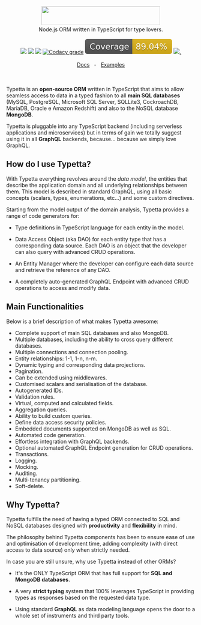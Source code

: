 <div align="center">
  <br/>
  <br/>
  <a href="https://twinlogix.github.io/typetta/">
    <img src="https://raw.githubusercontent.com/twinlogix/typetta/master/docs/assets/img/logo.png" width="316" height="50">
  </a>
  <br/>
  Node.js ORM written in TypeScript for type lovers.
  <br/>
  <br/>
  <div>
    <a href="https://www.npmjs.com/package/@twinlogix/typetta" target="_blank"><img src="https://badge.fury.io/js/@twinlogix%2Ftypetta.svg" /></a>
    <a href="https://opensource.org/licenses/Apache-2.0" target="_blank"><img src="https://img.shields.io/badge/License-Apache_2.0-blue.svg"/></a>
    <img src="https://github.com/twinlogix/typetta/actions/workflows/build-and-test.yml/badge.svg" />    
    <a href="https://www.codacy.com/gh/twinlogix/typetta/dashboard?utm_source=github.com&amp;utm_medium=referral&amp;utm_content=twinlogix/typetta&amp;utm_campaign=Badge_Grade" target="_blank"><img alt="Codacy grade" src="https://img.shields.io/codacy/grade/3c49f8a206cf4deeb41b289d151434f7"></a>
    <img src="https://raw.githubusercontent.com/twinlogix/typetta/master/coverage/badge.svg" />
    <a href="https://discord.com/channels/949666776030003220" target="_blank"><img src="https://img.shields.io/discord/949666776030003220?label=discord"/>.     </a> 
    <br/>
    <br/>
    <a href="https://twinlogix.github.io/typetta/">Docs</a>
    <span>&nbsp;&nbsp;-&nbsp;&nbsp;</span>
    <a href="https://github.com/twinlogix/typetta-examples">Examples</a>
  </div>
  <br/>
  <br/>
</div>

Typetta is an **open-source ORM** written in TypeScript that aims to allow seamless access to data in a typed fashion to all **main SQL databases** (MySQL, PostgreSQL, Microsoft SQL Server, SQLLite3, CockroachDB, MariaDB, Oracle e Amazon Redshift) and also to the NoSQL database **MongoDB**.


Typetta is pluggable into any TypeScript backend (including serverless applications and microservices) but in terms of gain we totally suggest using it in all **GraphQL** backends, because... because we simply love GraphQL.

## How do I use Typetta?
With Typetta everything revolves around the *data model*, the entities that describe the application domain and all underlying relationships between them. This model is described in standard GraphQL, using all basic concepts (scalars, types, enumerations, etc...) and some custom directives.

Starting from the model output of the domain analysis, Typetta provides a range of code generators for:

- Type definitions in TypeScript language for each entity in the model.

- Data Access Object (aka DAO) for each entity type that has a corresponding data source. Each DAO is an object that the developer can also query with advanced CRUD operations.

- An Entity Manager where the developer can configure each data source and retrieve the reference of any DAO.

- A completely auto-generated GraphQL Endpoint with advanced CRUD operations to access and modify data.

## Main Functionalities

Below is a brief description of what makes Typetta awesome:

- Complete support of main SQL databases and also MongoDB.
- Multiple databases, including the ability to cross query different databases.
- Multiple connections and connection pooling.
- Entity relationships: 1-1, 1-n, n-m.
- Dynamic typing and corresponding data projections.
- Pagination.
- Can be extended using middlewares.
- Customised scalars and serialisation of the database.
- Autogenerated IDs.
- Validation rules.
- Virtual, computed and calculated fields.
- Aggregation queries.
- Ability to build custom queries.
- Define data access security policies.
- Embedded documents supported on MongoDB as well as SQL.
- Automated code generation.
- Effortless integration with GraphQL backends.
- Optional automated GraphQL Endpoint generation for CRUD operations.
- Transactions.
- Logging.
- Mocking.
- Auditing.
- Multi-tenancy partitioning.
- Soft-delete.

## Why Typetta?

Typetta fulfills the need of having a typed ORM connected to SQL and NoSQL databases designed with **productivity** and **flexibility** in mind.

The philosophy behind Typetta components has been to ensure ease of use and optimisation of development time, adding complexity (with direct access to data source) only when strictly needed.

In case you are still unsure, why use Typetta instead of other ORMs?

- It's the ONLY TypeScript ORM that has full support for **SQL and MongoDB databases**.

- A very **strict typing** system that 100% leverages TypeScript in providing types as responses based on the requested data type.

- Using standard **GraphQL** as data modeling language opens the door to a whole set of instruments and third party tools.
